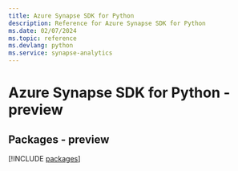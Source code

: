 ```yaml
---
title: Azure Synapse SDK for Python
description: Reference for Azure Synapse SDK for Python
ms.date: 02/07/2024
ms.topic: reference
ms.devlang: python
ms.service: synapse-analytics
---
```

# Azure Synapse SDK for Python - preview
## Packages - preview
[!INCLUDE [packages](synapse-index.md)]